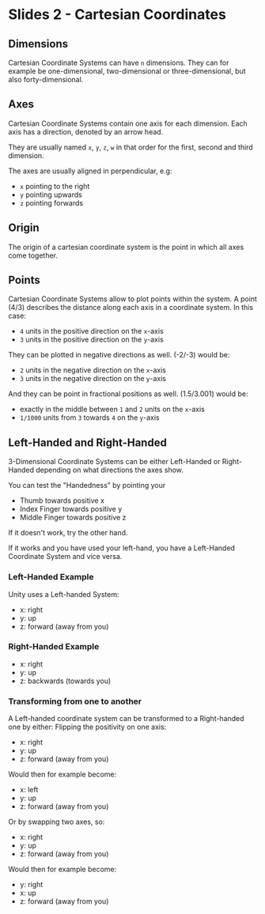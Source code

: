 # Slides 2 - Cartesian Coordinates

## Dimensions

Cartesian Coordinate Systems can have `n` dimensions. They can for example be one-dimensional, two-dimensional or three-dimensional, but also forty-dimensional.

## Axes

Cartesian Coordinate Systems contain one axis for each dimension. Each axis has a direction, denoted by an arrow head.

They are usually named `x`, `y`, `z`, `w` in that order for the first, second and third dimension.

The axes are usually aligned in perpendicular, e.g:
- `x` pointing to the right
- `y` pointing upwards
- `z` pointing forwards

## Origin

The origin of a cartesian coordinate system is the point in which all axes come together.

## Points

Cartesian Coordinate Systems allow to plot points within the system. A point (4/3) describes the distance along each axis in a coordinate system. In this case:
- `4` units in the positive direction on the `x`-axis
- `3` units in the positive direction on the `y`-axis

They can be plotted in negative directions as well. (-2/-3) would be:
- `2` units in the negative direction on the `x`-axis
- `3` units in the negative direction on the `y`-axis

And they can be point in fractional positions as well. (1.5/3.001) would be:

- exactly in the middle between `1` and `2` units on the `x`-axis
- `1/1000` units from `3` towards `4` on the `y`-axis

## Left-Handed and Right-Handed

3-Dimensional Coordinate Systems can be either Left-Handed or Right-Handed depending on what directions the axes show.

You can test the "Handedness" by pointing your
- Thumb towards positive x
- Index Finger towards positive y
- Middle Finger towards positive z

If it doesn't work, try the other hand.

If it works and you have used your left-hand, you have a Left-Handed Coordinate System and vice versa.

### Left-Handed Example

Unity uses a Left-handed System:

- x: right
- y: up
- z: forward (away from you)

### Right-Handed Example

- x: right
- y: up
- z: backwards (towards you)

### Transforming from one to another

A Left-handed coordinate system can be transformed to a Right-handed one by either: Flipping the positivity on one axis:

- x: right
- y: up
- z: forward (away from you)

Would then for example become:

- x: left
- y: up
- z: forward (away from you)

Or by swapping two axes, so:

- x: right
- y: up
- z: forward (away from you)

Would then for example become:

- y: right
- x: up
- z: forward (away from you)